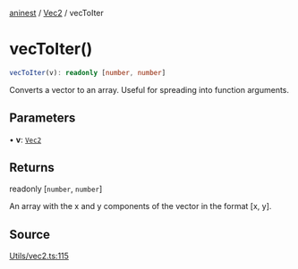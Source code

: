 [aninest](../../index.md) / [Vec2](../index.md) / vecToIter

# vecToIter()

```ts
vecToIter(v): readonly [number, number]
```

Converts a vector to an array.
Useful for spreading into function arguments.

## Parameters

• **v**: [`Vec2`](../type-aliases/Vec2.md)

## Returns

readonly [`number`, `number`]

An array with the x and y components of the vector in the format [x, y].

## Source

[Utils/vec2.ts:115](https://github.com/zphrs/aninest/blob/18d4239/src/Utils/vec2.ts#L115)
